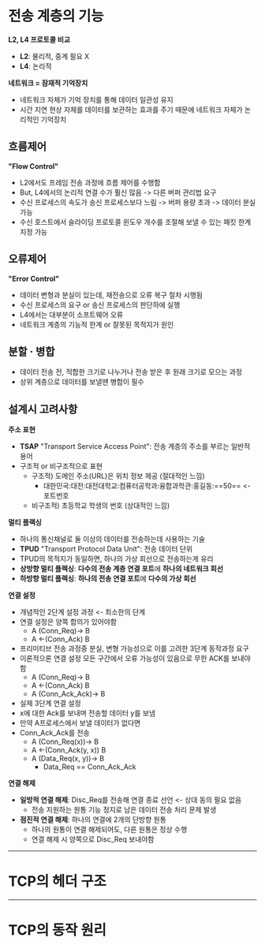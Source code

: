 # 전송 계층의 기능

**L2, L4 프로토콜 비교**
- **L2**: 물리적, 중계 필요 X
- **L4**: 논리적

**네트워크 = 잠재적 기억장치**
- 네트워크 자체가 기억 장치를 통해 데이터 일관성 유지
- 시간 지연 현상 자체를 데이터를 보관하는 효과를 주기 때문에 네트워크 자체가 논리적인 기억장치

## 흐름제어
**"Flow Control"**
- L2에서도 프레임 전송 과정에 흐름 제어를 수행함
- But, L4에서의 논리적 연결 수가 훨신 많음 -> 다른 버퍼 관리법 요구
- 수신 프로세스의 속도가 송신 프로세스보다 느림 -> 버퍼 용량 초과 -> 데이터 분실 가능
- 수신 호스트에서 슬라이딩 프로토콜 윈도우 개수를 조절해 보낼 수 있는 패킷 한계 지정 가능
## 오류제어
**"Error Control"**
- 데이터 변형과 분실이 있는데, 재전송으로 오류 복구 절차 시행됨
- 수신 프로세스의 요구 or 송신 프로세스의 판단하에 실행
- L4에서는 대부분이 소프트웨어 오류
- 네트워크 계층의 기능적 한계 or 잘못된 목적지가 원인
## 분할 · 병합
- 데이터 전송 전, 적합한 크기로 나누거나 전송 받은 후 원래 크기로 모으는 과정
- 상위 계층으로 데이터를 보낼땐 병합이 필수
## 설계시 고려사항

**주소 표현**
- **TSAP** "Transport Service Access Point": 전송 계층의 주소를 부르는 일반적 용어
- 구조적 or 비구조적으로 표현
	- 구조적) 도메인 주소(URL)은 위치 정보 제공 (절대적인 느낌)
		- 대한민국:대전:대전대학교:컴퓨터공학과:융합과학관:홍길동:==50== <- 포트번호
	- 비구조적) 초등학교 학생의 번호 (상대적인 느낌)

**멀티 플랙싱**
- 하나의 통신채널로 둘 이상의 데이터를 전송하는데 사용하는 기술
- **TPUD** "Transport Protocol Data Unit": 전송 데이터 단위
- TPUD의 목적지가 동일하면, 하나의 가상 회선으로 전송하는게 유리
- **상방향 멀티 플렉싱**: **다수의 전송 계층 연결 포트**에 **하나의 네트워크 회선**
- **하방향 멀티 플렉싱**: **하나의 전송 연결 포트**에 **다수의 가상 회선**

**연결 설정**
- 개념적인 2단계 설정 과정 <- 최소한의 단계
- 연결 설정은 양쪽 합의가 있어야함
	- A (Conn_Req)-> B
	- A <-(Conn_Ack) B
- 프리미티브 전송 과정중 분실, 변형 가능성으로 이를 고려한 3단계 동작과정 요구
- 이론적으론 연결 설정 모든 구간에서 오류 가능성이 있음으로 무한 ACK를 보내야함
	- A (Conn_Req)-> B
	- A <-(Conn_Ack) B
	- A (Conn_Ack_Ack)-> B
- 실제 3단계 연결 설정
- x에 대한 Ack를 보내며 전송할 데이터 y를 보냄
- 만약 A프로세스에서 보낼 데이터가 없다면
- Conn_Ack_Ack를 전송
	- A (Conn_Req(x))-> B
	- A <-(Conn_Ack(y, x)) B
	- A (Data_Req(x, y))-> B
		- Data_Req == Conn_Ack_Ack

**연결 해제**
- **일방적 연결 해제**: Disc_Req를 전송해 연결 종료 선언 <- 상대 동의 필요 없음
	- 전송 지원하는 원통 기능 정지로 남은 데이터 전송 처리 문제 발생
- **점진적 연결 해제**: 하나의 연결에 2개의 단방향 원통
	- 하나의 원통이 연결 해제되어도, 다른 원통은 정상 수행
	- 연결 해제 시 양쪽으로 Disc_Req 보내야함
***
# TCP의 헤더 구조
***
# TCP의 동작 원리